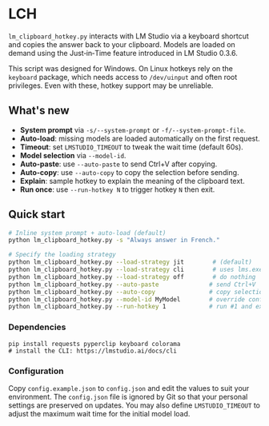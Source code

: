 # LCH

`lm_clipboard_hotkey.py` interacts with LM Studio via a keyboard shortcut and
copies the answer back to your clipboard. Models are loaded on demand using the
Just‑in‑Time feature introduced in LM Studio 0.3.6.

This script was designed for Windows. On Linux hotkeys rely on the
`keyboard` package, which needs access to `/dev/uinput` and often root
privileges. Even with these, hotkey support may be unreliable.

## What's new 

- **System prompt** via `-s/--system-prompt` or `-f/--system-prompt-file`.
- **Auto-load**: missing models are loaded automatically on the first request.
- **Timeout**: set `LMSTUDIO_TIMEOUT` to tweak the wait time (default 60s).
- **Model selection** via `--model-id`.
- **Auto-paste**: use `--auto-paste` to send Ctrl+V after copying.
- **Auto-copy**: use `--auto-copy` to copy the selection before sending.
- **Explain**: sample hotkey to explain the meaning of the clipboard text.
- **Run once**: use `--run-hotkey N` to trigger hotkey `N` then exit.

## Quick start

```bash
# Inline system prompt + auto-load (default)
python lm_clipboard_hotkey.py -s "Always answer in French."

# Specify the loading strategy
python lm_clipboard_hotkey.py --load-strategy jit        # (default)
python lm_clipboard_hotkey.py --load-strategy cli        # uses lms.exe
python lm_clipboard_hotkey.py --load-strategy off        # do nothing
python lm_clipboard_hotkey.py --auto-paste              # send Ctrl+V
python lm_clipboard_hotkey.py --auto-copy               # copy selection
python lm_clipboard_hotkey.py --model-id MyModel        # override config
python lm_clipboard_hotkey.py --run-hotkey 1            # run #1 and exit
```

### Dependencies

```
pip install requests pyperclip keyboard colorama
# install the CLI: https://lmstudio.ai/docs/cli
```

### Configuration

Copy `config.example.json` to `config.json` and edit the values
to suit your environment. The `config.json` file is ignored by Git so
that your personal settings are preserved on updates.
You may also define `LMSTUDIO_TIMEOUT` to adjust the maximum wait time
for the initial model load.
